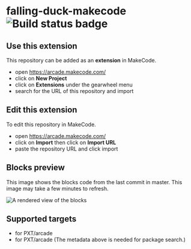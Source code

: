 # falling-duck-makecode ![Build status badge](https://github.com/nwtgck/falling-duck-makecode/workflows/MakeCode/badge.svg)



## Use this extension

This repository can be added as an **extension** in MakeCode.

* open https://arcade.makecode.com/
* click on **New Project**
* click on **Extensions** under the gearwheel menu
* search for the URL of this repository and import

## Edit this extension

To edit this repository in MakeCode.

* open https://arcade.makecode.com/
* click on **Import** then click on **Import URL**
* paste the repository URL and click import

## Blocks preview

This image shows the blocks code from the last commit in master.
This image may take a few minutes to refresh.

![A rendered view of the blocks](https://github.com/nwtgck/falling-duck-makecode/raw/master/.makecode/blocks.png)

## Supported targets

* for PXT/arcade
* for PXT/arcade
(The metadata above is needed for package search.)

